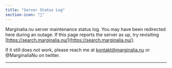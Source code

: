 ```yaml
---
title: "Server Status Log"
section-icon: "🔧"
---
```


Marginalia.nu server maintenance status log. You may have been redirected here during an outage. 
If this page reports the server as up, try revisiting [https://search.marginalia.nu/](https://search.marginalia.nu/).

If it still does not work, please reach me at kontakt@marginalia.nu or @MarginaliaNu on twitter.

<hr>
<!--
Current known issues:<br>
<ul>
  <li> Year based queries are not working </li>
  <li> The 'vintage' and 'blog' profiles are broken. </li>
  <li> Some queries are a bit slower than expected. </li>
</ul>
Patches:
<ul>
  <li>(2023-04-13) Patch 1: Disable Web 1.0 filter and temporarily disable blog profile's recency bias, as a work around
							for the currently somewhat corrupted document metadata with no usable year-information. </li>
  <li>(2023-04-15) Patch 2: Fix bug where <tt>tld:</tt> and <tt>links:</tt>-style queries weren't picked up due to
							how queries were constructed. </li>
</ul>
-->